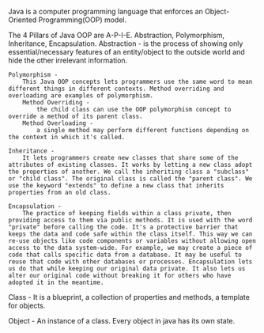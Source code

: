 Java is a computer programming language that enforces an Object-Oriented Programming(OOP) model.

The 4 Pillars of Java OOP are A-P-I-E. Abstraction, Polymorphism, Inheritance, Encapsulation. 
    Abstraction - 
        is the process of showing only essential/necessary features of an entity/object to the outside world and hide the other irrelevant information. 
    
    Polymorphism - 
        This Java OOP concepts lets programmers use the same word to mean different things in different contexts. Method overriding and overloading are examples of polymorphism. 
        Method Overriding -
            the child class can use the OOP polymorphism concept to override a method of its parent class.
        Method Overloading -
            a single method may perform different functions depending on the context in which it's called. 
    
    Inheritance -
        It lets programmers create new classes that share some of the attributes of existing classes. It works by letting a new class adopt the properties of another. We call the inheriting class a "subclass" or "child class". The original class is called the "parent class". We use the keyword "extends" to define a new class that inherits properties from an old class.

    Encapsulation -
        The practice of keeping fields within a class private, then providing access to them via public methods. It is used with the word "private" before calling the code. It's a protective barrier that keeps the data and code safe within the class itself. This way we can re-use objects like code components or variables without allowing open access to the data system-wide. For example, we may create a piece of code that calls specific data from a database. It may be useful to reuse that code with other databases or processes. Encapsulation lets us do that while keeping our original data private. It also lets us alter our original code without breaking it for others who have adopted it in the meantime.

Class - 
    It is a blueprint, a collection of properties and methods, a template for objects. 

Object - 
    An instance of a class. Every object in java has its own state. 